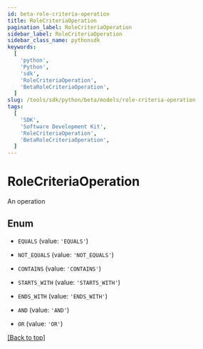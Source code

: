 ```yaml
---
id: beta-role-criteria-operation
title: RoleCriteriaOperation
pagination_label: RoleCriteriaOperation
sidebar_label: RoleCriteriaOperation
sidebar_class_name: pythonsdk
keywords:
  [
    'python',
    'Python',
    'sdk',
    'RoleCriteriaOperation',
    'BetaRoleCriteriaOperation',
  ]
slug: /tools/sdk/python/beta/models/role-criteria-operation
tags:
  [
    'SDK',
    'Software Development Kit',
    'RoleCriteriaOperation',
    'BetaRoleCriteriaOperation',
  ]
---
```


# RoleCriteriaOperation

An operation

## Enum

- `EQUALS` (value: `'EQUALS'`)

- `NOT_EQUALS` (value: `'NOT_EQUALS'`)

- `CONTAINS` (value: `'CONTAINS'`)

- `STARTS_WITH` (value: `'STARTS_WITH'`)

- `ENDS_WITH` (value: `'ENDS_WITH'`)

- `AND` (value: `'AND'`)

- `OR` (value: `'OR'`)

[[Back to top]](#)
